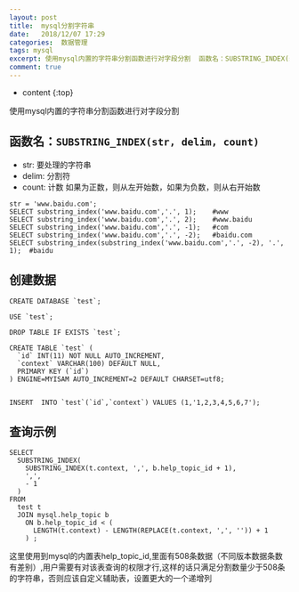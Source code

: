 ```yaml
---
layout: post
title:  mysql分割字符串
date:   2018/12/07 17:29
categories:  数据管理
tags: mysql 
excerpt: 使用mysql内置的字符串分割函数进行对字段分割  函数名：SUBSTRING_INDEX(str, delim, count)   str: 要处理的字符串 delim: 分割符 count: 计数 如果为正数，则从左开始数，如果为负数，则从右开始数   str = 'www.baidu.com'; SELECT substring_index('www.baidu.com','.', 1); 
comment: true
---
```

* content
{:top}

使用mysql内置的字符串分割函数进行对字段分割

<h2>函数名：<code>SUBSTRING_INDEX(str, delim, count)</code></h2>

<ul>
<li>str: 要处理的字符串</li>
<li>delim: 分割符</li>
<li>count: 计数 如果为正数，则从左开始数，如果为负数，则从右开始数</li>
</ul>

<pre><code class="language-sql ">str = 'www.baidu.com';
SELECT substring_index('www.baidu.com','.', 1);    #www
SELECT substring_index('www.baidu.com','.', 2);    #www.baidu
SELECT substring_index('www.baidu.com','.', -1);   #com
SELECT substring_index('www.baidu.com','.', -2);   #baidu.com
SELECT substring_index(substring_index('www.baidu.com','.', -2), '.', 1);  #baidu
</code></pre>

<h2>创建数据</h2>

<pre><code class="language-sql ">CREATE DATABASE `test`;

USE `test`;

DROP TABLE IF EXISTS `test`;

CREATE TABLE `test` (
  `id` INT(11) NOT NULL AUTO_INCREMENT,
  `context` VARCHAR(100) DEFAULT NULL,
  PRIMARY KEY (`id`)
) ENGINE=MYISAM AUTO_INCREMENT=2 DEFAULT CHARSET=utf8;


INSERT  INTO `test`(`id`,`context`) VALUES (1,'1,2,3,4,5,6,7');
</code></pre>

<h2>查询示例</h2>

<pre><code class="language-sql ">SELECT 
  SUBSTRING_INDEX(
    SUBSTRING_INDEX(t.context, ',', b.help_topic_id + 1),
    ',',
    - 1
  ) 
FROM
  test t 
  JOIN mysql.help_topic b 
    ON b.help_topic_id &lt; (
      LENGTH(t.context) - LENGTH(REPLACE(t.context, ',', '')) + 1
    ) ;
</code></pre>

这里使用到mysql的内置表help_topic_id,里面有508条数据（不同版本数据条数有差别）,用户需要有对该表查询的权限才行,这样的话只满足分割数量少于508条的字符串，否则应该自定义辅助表，设置更大的一个递增列
    